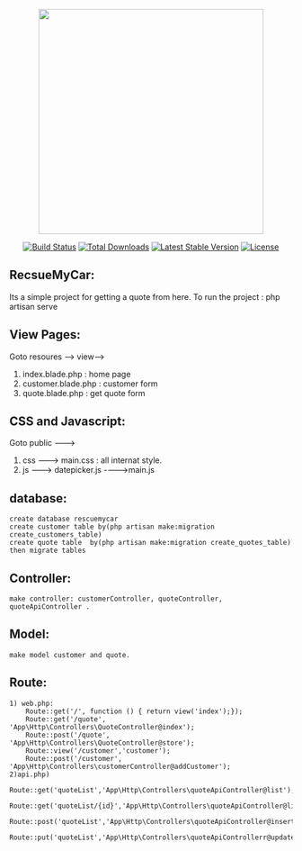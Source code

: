 <p align="center"><a href="https://laravel.com" target="_blank"><img src="https://raw.githubusercontent.com/laravel/art/master/logo-lockup/5%20SVG/2%20CMYK/1%20Full%20Color/laravel-logolockup-cmyk-red.svg" width="400"></a></p>

<p align="center">
<a href="https://travis-ci.org/laravel/framework"><img src="https://travis-ci.org/laravel/framework.svg" alt="Build Status"></a>
<a href="https://packagist.org/packages/laravel/framework"><img src="https://img.shields.io/packagist/dt/laravel/framework" alt="Total Downloads"></a>
<a href="https://packagist.org/packages/laravel/framework"><img src="https://img.shields.io/packagist/v/laravel/framework" alt="Latest Stable Version"></a>
<a href="https://packagist.org/packages/laravel/framework"><img src="https://img.shields.io/packagist/l/laravel/framework" alt="License"></a>
</p>

## RecsueMyCar:
Its a simple project for getting a quote from here. 
To run the project : php artisan serve

## View Pages:
   Goto resoures --> view--> 
   1) index.blade.php : home page
   2) customer.blade.php : customer form
   3) quote.blade.php : get quote form
   
## CSS and Javascript:
   Goto public ---> 
   1) css ---> main.css : all internat style.
   2) js ---> datepicker.js 
             ---->main.js
             


## database:
    create database rescuemycar
    create customer table by(php artisan make:migration create_customers_table)
    create quote table  by(php artisan make:migration create_quotes_table)
    then migrate tables
    
## Controller:
    make controller: customerController, quoteController, quoteApiController .
    
## Model: 
    make model customer and quote.
    
## Route:   
    1) web.php:
        Route::get('/', function () { return view('index');});
        Route::get('/quote', 'App\Http\Controllers\QuoteController@index');
        Route::post('/quote', 'App\Http\Controllers\QuoteController@store');
        Route::view('/customer','customer');
        Route::post('/customer', 'App\Http\Controllers\customerController@addCustomer');
    2)api.php)
        Route::get('quoteList','App\Http\Controllers\quoteApiController@list');
        Route::get('quoteList/{id}','App\Http\Controllers\quoteApiController@listByID');
        Route::post('quoteList','App\Http\Controllers\quoteApiController@insertQuote');
        Route::put('quoteList','App\Http\Controllers\quoteApiControllerr@updateQuote');

